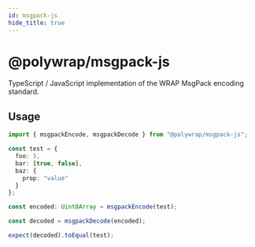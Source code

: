 ```yaml
---
id: msgpack-js
hide_title: true
---
```


# @polywrap/msgpack-js

TypeScript / JavaScript implementation of the WRAP MsgPack encoding standard.

## Usage

```typescript
import { msgpackEncode, msgpackDecode } from "@polywrap/msgpack-js";

const test = {
  foo: 5,
  bar: [true, false],
  baz: {
    prop: "value"
  }
};

const encoded: Uint8Array = msgpackEncode(test);

const decoded = msgpackDecode(encoded);

expect(decoded).toEqual(test);
```

